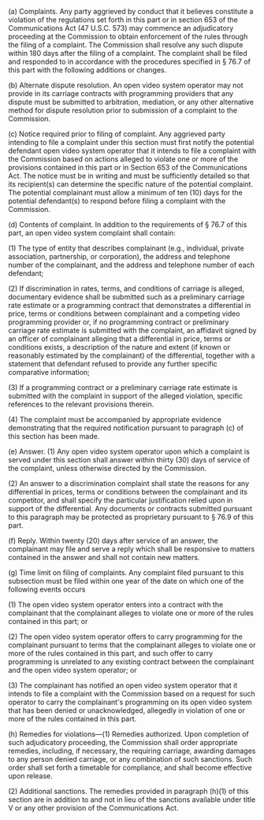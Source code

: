 (a) Complaints. Any party aggrieved by conduct that it believes constitute a violation of the regulations set forth in this part or in section 653 of the Communications Act (47 U.S.C. 573) may commence an adjudicatory proceeding at the Commission to obtain enforcement of the rules through the filing of a complaint. The Commission shall resolve any such dispute within 180 days after the filing of a complaint. The complaint shall be filed and responded to in accordance with the procedures specified in § 76.7 of this part with the following additions or changes.

(b) Alternate dispute resolution. An open video system operator may not provide in its carriage contracts with programming providers that any dispute must be submitted to arbitration, mediation, or any other alternative method for dispute resolution prior to submission of a complaint to the Commission.

(c) Notice required prior to filing of complaint. Any aggrieved party intending to file a complaint under this section must first notify the potential defendant open video system operator that it intends to file a complaint with the Commission based on actions alleged to violate one or more of the provisions contained in this part or in Section 653 of the Communications Act. The notice must be in writing and must be sufficiently detailed so that its recipient(s) can determine the specific nature of the potential complaint. The potential complainant must allow a minimum of ten (10) days for the potential defendant(s) to respond before filing a complaint with the Commission.

(d) Contents of complaint. In addition to the requirements of § 76.7 of this part, an open video system complaint shall contain:

(1) The type of entity that describes complainant (e.g., individual, private association, partnership, or corporation), the address and telephone number of the complainant, and the address and telephone number of each defendant;

(2) If discrimination in rates, terms, and conditions of carriage is alleged, documentary evidence shall be submitted such as a preliminary carriage rate estimate or a programming contract that demonstrates a differential in price, terms or conditions between complainant and a competing video programming provider or, if no programming contract or preliminary carriage rate estimate is submitted with the complaint, an affidavit signed by an officer of complainant alleging that a differential in price, terms or conditions exists, a description of the nature and extent (if known or reasonably estimated by the complainant) of the differential, together with a statement that defendant refused to provide any further specific comparative information;
              

(3) If a programming contract or a preliminary carriage rate estimate is submitted with the complaint in support of the alleged violation, specific references to the relevant provisions therein.

(4) The complaint must be accompanied by appropriate evidence demonstrating that the required notification pursuant to paragraph (c) of this section has been made.

(e) Answer. (1) Any open video system operator upon which a complaint is served under this section shall answer within thirty (30) days of service of the complaint, unless otherwise directed by the Commission.

(2) An answer to a discrimination complaint shall state the reasons for any differential in prices, terms or conditions between the complainant and its competitor, and shall specify the particular justification relied upon in support of the differential. Any documents or contracts submitted pursuant to this paragraph may be protected as proprietary pursuant to § 76.9 of this part.

(f) Reply. Within twenty (20) days after service of an answer, the complainant may file and serve a reply which shall be responsive to matters contained in the answer and shall not contain new matters.

(g) Time limit on filing of complaints. Any complaint filed pursuant to this subsection must be filed within one year of the date on which one of the following events occurs

(1) The open video system operator enters into a contract with the complainant that the complainant alleges to violate one or more of the rules contained in this part; or

(2) The open video system operator offers to carry programming for the complainant pursuant to terms that the complainant alleges to violate one or more of the rules contained in this part, and such offer to carry programming is unrelated to any existing contract between the complainant and the open video system operator; or

(3) The complainant has notified an open video system operator that it intends to file a complaint with the Commission based on a request for such operator to carry the complainant's programming on its open video system that has been denied or unacknowledged, allegedly in violation of one or more of the rules contained in this part.

(h) Remedies for violations—(1) Remedies authorized. Upon completion of such adjudicatory proceeding, the Commission shall order appropriate remedies, including, if necessary, the requiring carriage, awarding damages to any person denied carriage, or any combination of such sanctions. Such order shall set forth a timetable for compliance, and shall become effective upon release.

(2) Additional sanctions. The remedies provided in paragraph (h)(1) of this section are in addition to and not in lieu of the sanctions available under title V or any other provision of the Communications Act.

